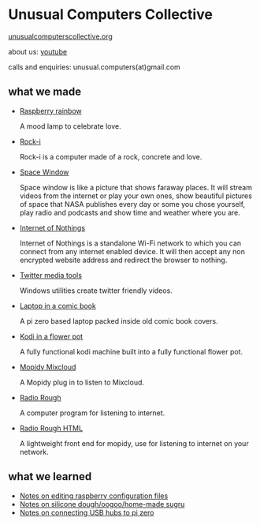 # Unusual Computers Collective

[unusualcomputerscollective.org](http://unusualcomputerscollective.org)

about us: [youtube](https://www.youtube.com/watch?v=PckU7jtVDQs)

calls and enquiries: unusual.computers(at)gmail.com

## what we made 

* [Raspberry rainbow](https://github.com/unusualcomputers/unusualcomputers/blob/master/writing/text/raspberryrainbow.md)

  A mood lamp to celebrate love.

* [Rock-i](https://github.com/unusualcomputers/space_window/blob/master/code/RockI.md)

  Rock-i is a computer made of a rock, concrete and love.

* [Space Window](https://github.com/unusualcomputers/space_window)

  Space window is like a picture that shows faraway places.
  It will stream videos from the internet or play your own ones, show beautiful pictures of space that NASA publishes every day or some you chose yourself, play radio and podcasts and show time and weather where you are. 


* [Internet of Nothings](https://github.com/unusualcomputers/InternetOfNothings/blob/master/README.md)

  Internet of Nothings is a standalone Wi-Fi network to which you can connect from any internet enabled device. It will then accept any non encrypted website address and redirect the browser to nothing.

* [Twitter media tools](https://github.com/unusualcomputers/twittermedia)

  Windows utilities create twitter friendly videos.

* [Laptop in a comic book](https://github.com/unusualcomputers/unusualcomputers/blob/master/writing/text/comic_book.md)

  A pi zero based laptop packed inside old comic book covers.

  
* [Kodi in a flower pot](https://github.com/unusualcomputers/unusualcomputers/blob/master/writing/text/flowerpot.md#kodi-in-a-flower-pot)

  A fully functional kodi machine built into a fully functional flower pot.

* [Mopidy Mixcloud](https://github.com/unusualcomputers/unusualcomputers/blob/master/code/mopidy/mopidymixcloud/README.rst)
  
  A Mopidy plug in to listen to Mixcloud.

* [Radio Rough](https://github.com/unusualcomputers/unusualcomputers/blob/master/code/mopidy/mopidyradiorough/README.rst)
  
  A computer program for listening to internet.
  
* [Radio Rough HTML](https://github.com/unusualcomputers/unusualcomputers/blob/master/code/mopidy/mopidyradioroughhtml/README.rst)
  
  A lightweight front end for mopidy, use for listening to internet on your network.


## what we learned

* [Notes on editing raspberry configuration files](https://github.com/unusualcomputers/unusualcomputers/blob/master/writing/text/config_gfiles.md#notes-on-editing-raspberry-configuration-files)
* [Notes on silicone dough/oogoo/home-made sugru](https://github.com/unusualcomputers/unusualcomputers/blob/master/writing/text/silicone_dough.md#notes-on-silicone-doughoogoohome-made-sugru)
* [Notes on connecting USB hubs to pi zero](https://github.com/unusualcomputers/unusualcomputers/blob/master/writing/text/usbnotes.md#notes-on-connecting-usb-hubs-to-pi-zero)

